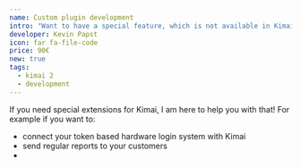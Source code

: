 ```yaml
---
name: Custom plugin development
intro: "Want to have a special feature, which is not available in Kimai? I can develop it for you!"
developer: Kevin Papst
icon: far fa-file-code
price: 90€
new: true
tags:
  - kimai 2
  - development
---
```


If you need special extensions for Kimai, I am here to help you with that! For example if you want to: 
- connect your token based hardware login system with Kimai 
- send regular reports to your customers
- 


